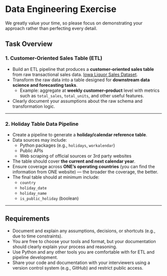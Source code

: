# Data Engineering Exercise

We greatly value your time, so please focus on demonstrating your approach rather than perfecting every detail.  

## Task Overview

### 1. Customer-Oriented Sales Table (ETL)
- Build an ETL pipeline that produces a **customer-oriented sales table** from raw transactional sales data. [Iowa Liquor Sales Dataset](https://console.cloud.google.com/marketplace/details/iowa-department-of-commerce/iowa-liquor-sales).  
- Transform the raw data into a table designed for **downstream data science and forecasting tasks**.  
  - Example: aggregate at **weekly customer–product** level with metrics such as `total_sales`, `total_units`, and other useful features.  
- Clearly document your assumptions about the raw schema and transformation logic.  

---

### 2. Holiday Table Data Pipeline
- Create a pipeline to generate a **holiday/calendar reference table**.  
- Data sources may include:
  - Python packages (e.g., `holidays`, `workalendar`)
  - Public APIs
  - Web scraping of official sources or 3rd party websites
- The table should cover **the current and next calendar year**.  
- Ensure coverage across **ONE’s operating countries** (you can find the information from ONE website) — the broader the coverage, the better.  
- The final table should at minimum include:
  - `country`
  - `holiday_date`
  - `holiday_name`
  - `is_public_holiday` (boolean)

---

## Requirements
- Document and explain any assumptions, decisions, or shortcuts (e.g., due to time constraints).  
- You are free to choose your tools and format, but your documentation should clearly explain your process and reasoning.  
- Use Python and any other tools you are comfortable with for ETL and pipeline development.  
- Share your code and documentation with your interviewers using a version control system (e.g., GitHub) and restrict public access.  
